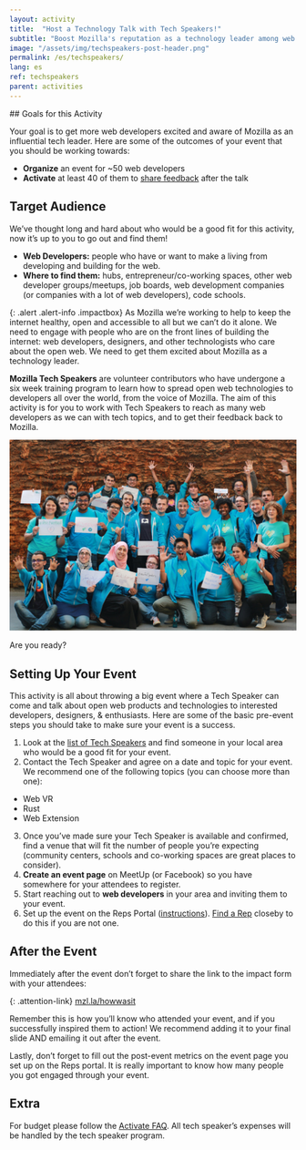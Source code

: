 ```yaml
---
layout: activity
title:  "Host a Technology Talk with Tech Speakers!"
subtitle: "Boost Mozilla's reputation as a technology leader among web developers by organizing an event and inviting a Tech Speaker."
image: "/assets/img/techspeakers-post-header.png"
permalink: /es/techspeakers/
lang: es
ref: techspeakers
parent: activities
---
```


<div class="col-md-3 hidden-xs pull-right" markdown="1">
## Goals for this Activity

Your goal is to get more web developers excited and aware of Mozilla as an influential tech leader. Here are some of the outcomes of your event that you should be working towards:

* **Organize** an event for ~50 web developers
* **Activate** at least 40 of them to [share feedback](mzl.la/howwasit) after the talk

## Target Audience

We’ve thought long and hard about who would be a good fit for this activity, now it’s up to you to go out and find them!

* **Web Developers:** people who have or want to make a living from developing and building for the web.
* **Where to find them:** hubs, entrepreneur/co-working spaces, other web developer groups/meetups, job boards, web development companies (or companies with a lot of web developers), code schools.
</div>

<div class="col-md-9" markdown="1">

{: .alert .alert-info .impactbox}
<span class="glyphicon glyphicon-ok-circle" aria-hidden="true"></span>
As Mozilla we’re working to help to keep the internet healthy, open and accessible to all but we can’t do it alone. We need to engage with people who are on the front lines of building the internet: web developers, designers, and other technologists who care about the open web. We need to get them excited about Mozilla as a technology leader.

**Mozilla Tech Speakers** are volunteer contributors who have undergone a six week training program to learn how to spread open web technologies to developers all over the world, from the voice of Mozilla. The aim of this activity is for you to work with Tech Speakers to reach as many web developers as we can with tech topics, and to get their feedback back to Mozilla.

![TechSpeakers Group picture](/assets/img/techspeakers.jpg)

Are you ready?

## Setting Up Your Event
This activity is all about throwing a big event where a Tech Speaker can come and talk about open web products and technologies to interested developers, designers, & enthusiasts. Here are some of the basic pre-event steps you should take to make sure your event is a success.

1. Look at the [list of Tech Speakers](https://wiki.mozilla.org/TechSpeakers#Mozilla_Tech_Speakers) and find someone in your local area who would be a good fit for your event.  
2. Contact the Tech Speaker and agree on a date and topic for your event. We recommend one of the following topics (you can choose more than one):
  * Web VR
  * Rust
  * Web Extension

3. Once you’ve made sure your Tech Speaker is available and confirmed, find a venue that will fit the number of people you’re expecting (community centers, schools and co-working spaces are great places to consider).
4. **Create an event page** on MeetUp (or Facebook) so you have somewhere for your attendees to register.
5. Start reaching out to **web developers** in your area and inviting them to your event.  
6. Set up the event on the Reps Portal ([instructions](https://wiki.mozilla.org/ReMo/SOPs/Event_hosting)). [Find a Rep](https://reps.mozilla.org/people/) closeby to do this if you are not one.

## After the Event
Immediately after the event don’t forget to share the link to the impact form with your attendees:

{: .attention-link}
[mzl.la/howwasit](http://mzl.la/howwasit)

Remember this is how you’ll know who attended your event, and if you successfully inspired them to action! We recommend adding it to your final slide AND emailing it out after the event.

Lastly, don’t forget to fill out the post-event metrics on the event page you set up on the Reps portal. It is really important to know how many people you got engaged through your event.

## Extra
For budget please follow the [Activate FAQ](https://activate.mozilla.community/faq/). All tech speaker’s expenses will be handled by the tech speaker program.

</div>
